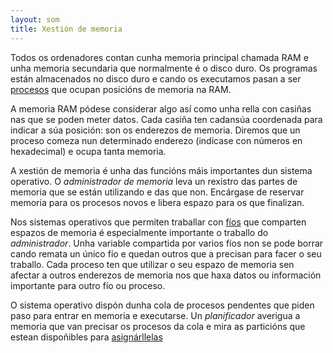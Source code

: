 ```yaml
---
layout: som
title: Xestión de memoria
---
```


Todos os ordenadores contan cunha memoria principal chamada RAM e unha memoria secundaria que normalmente é o disco duro. Os programas están almacenados no disco duro e cando os executamos pasan a ser [procesos]({{site.url}}/som/10procesos) que ocupan posicións de memoria na  RAM.

A memoria RAM pódese considerar algo así como unha rella con casiñas nas que se poden meter datos. Cada casiña ten cadansúa coordenada para indicar a súa posición: son os enderezos de memoria. Diremos que un proceso comeza nun determinado enderezo (indícase con números en hexadecimal) e ocupa tanta memoria.

A xestión de memoria é unha das funcións máis importantes dun sistema operativo. O _administrador de memoria_ leva un rexistro das partes de memoria que se están utilizando e das que non. Encárgase de reservar memoria para os procesos novos e libera espazo para os que finalizan.

Nos sistemas operativos que permiten traballar con [fíos]({{site.url}}/som/11fios) que comparten espazos de memoria é especialmente importante o traballo do _administrador_. Unha variable compartida por varios fíos non se pode borrar cando remata un único fío e quedan outros que a precisan para facer o seu traballo. Cada proceso ten que utilizar o seu espazo de memoria sen afectar a outros enderezos de memoria nos que haxa datos ou información importante para outro fío ou proceso.

O sistema operativo dispón dunha cola de procesos pendentes que piden paso para entrar en memoria e executarse. Un _planificador_ averigua a memoria que van precisar os procesos da cola e mira as particións que estean dispoñibles para [asignárllelas]({{site.url}}/som/21asignarMemoria)
